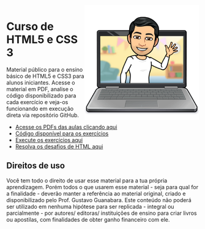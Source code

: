<img src="imagens/me.png" align="right" width="300">

# Curso de HTML5 e CSS 3
Material público para o ensino básico de HTML5 e CSS3 para alunos iniciantes. Acesse o material em PDF, analise o código disponibilizado para cada exercício e veja-os funcionando em execução direta via repositório GitHub.

* [Acesse os PDFs das aulas clicando aqui](https://ruisantossi.github.io/html-css/tree/master/aulas-pdf)
* [Código disponível para os exercícios](https://ruisantossi.github.io/html-css/tree/master/exercicios)
* [Execute os exercícios aqui](https://ruisantossi.github.io/html-css/html-css/exercicios/)
* [Resolva os desafios de HTML aqui](https://ruisantossi.github.io/html-css/tree/master/desafios)

## Direitos de uso

Você tem todo o direito de usar esse material para a tua própria aprendizagem. Porém todos o que usarem esse material - seja para qual for a finalidade - deverão manter a referência ao material original, criado e disponibilizado pelo Prof. Gustavo Guanabara. Este conteúdo não poderá ser utilizado em nenhuma hipótese para ser replicada - integral ou parcialmente - por autores/ editoras/ instituições de ensino para criar livros ou apostilas, com finalidades de obter ganho financeiro com ele.